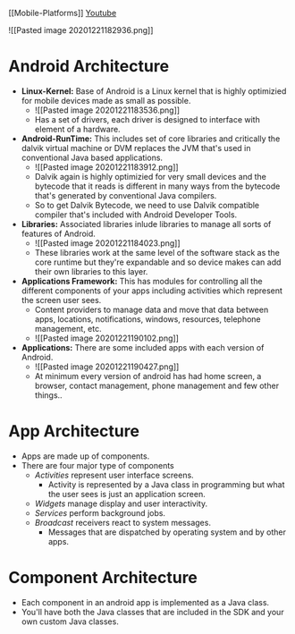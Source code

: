 [[Mobile-Platforms]]
[Youtube](https://youtu.be/deq8mkt_cxQ)

![[Pasted image 20201221182936.png]]

# Android Architecture
- **Linux-Kernel:** Base of Android is a Linux kernel that is highly optimizied for mobile devices made as small as possible.
	- ![[Pasted image 20201221183536.png]]
	- Has a set of drivers, each driver is designed to interface with element of a hardware.
- **Android-RunTime:** This includes set of core libraries and critically the dalvik virtual machine or DVM replaces the JVM that's used in conventional Java based applications.
	- ![[Pasted image 20201221183912.png]]
	- Dalvik again is highly optimizied for very small devices and the bytecode that it reads is different in many ways from the bytecode that's generated by conventional Java compilers.
	- So to get Dalvik Bytecode, we need to use Dalvik compatible compiler that's included with Android Developer Tools.
- **Libraries:** Associated libraries inlude libraries to manage all sorts of features of Android.
	- ![[Pasted image 20201221184023.png]]
	- These libraries work at the same level of the software stack as the core runtime but they're expandable and so device makes can add their own libraries to this layer.
- **Applications Framework:** This has modules for controlling all the different components of your apps including activities which represent the screen user sees. 
	- Content providers to manage data and move that data between apps, locations, notifications, windows, resources, telephone management, etc.
	- ![[Pasted image 20201221190102.png]]
- **Applications:** There are some included apps with each version of Android.
	- ![[Pasted image 20201221190427.png]]
	- At minimum every version of android has had home screen, a browser, contact management, phone management and few other things..


# App Architecture 
- Apps are made up of components.
- There are four major type of components
	- *Activities* represent user interface screens.
		- Activity is represented by a Java class in programming but what the user sees is just an application screen.
	- *Widgets* manage display and user interactivity.
	- *Services* perform background jobs.
	- *Broadcast* receivers react to system messages.
		- Messages that are dispatched by operating system and by other apps.
	

# Component Architecture
- Each component in an android app is implemented as a Java class.
- You'll have both the Java classes that are included in the SDK and your own custom Java classes.
